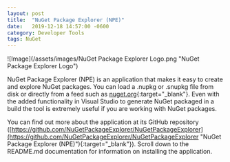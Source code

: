 ```yaml
---
layout: post
title:  "NuGet Package Explorer (NPE)"
date:   2019-12-18 14:57:00 -0600
category: Developer Tools
tags: NuGet
---
```


![Image](/assets/images/NuGet Package Explorer Logo.png "NuGet Package Explorer Logo")

NuGet Package Explorer (NPE) is an application that makes it easy to create and explore NuGet packages. You can load a .nupkg or .snupkg file from disk or directly from a feed such as [nuget.org](http://nuget.org "NuGet"){:target="_blank"}.  Even with the added functionality in Visual Studio to generate NuGet packaged in a build the tool is extremely useful if you are working with NuGet packages.

You can find out more about the application at its GitHub repository ([https://github.com/NuGetPackageExplorer/NuGetPackageExplorer](https://github.com/NuGetPackageExplorer/NuGetPackageExplorer "NuGet Package Explorer (NPE)"){:target="_blank"}).  Scroll down to the README.md documentation for information on installing the application.